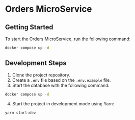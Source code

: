 # Orders MicroService

## Getting Started

To start the Orders MicroService, run the following command:

```sh
docker compose up -d
```

## Development Steps

1. Clone the project repository.
2. Create a `.env` file based on the `.env.example` file.
3. Start the database with the following command:

  ```sh
  docker compose up -d
  ```

4. Start the project in development mode using Yarn:

  ```sh
  yarn start:dev
  ```